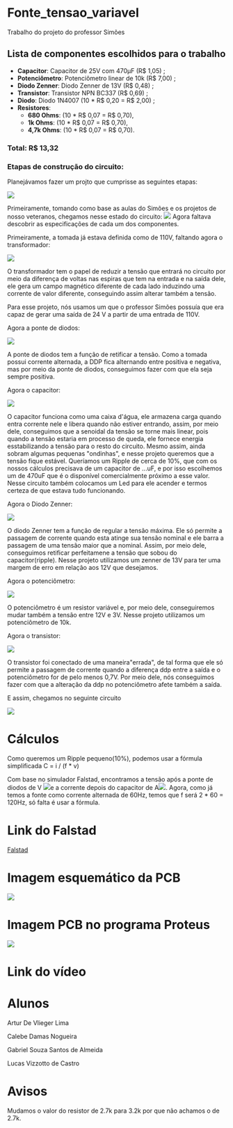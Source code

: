 # Fonte_tensao_variavel

Trabalho do projeto do professor Simões

## Lista de componentes escolhidos para o trabalho
* **Capacitor**: Capacitor de 25V com 470μF (R$ 1,05) ;
* **Potenciômetro**: Potenciômetro linear de 10k (R$ 7,00) ;
* **Diodo Zenner**: Diodo Zenner de 13V (R$ 0,48) ;
* **Transistor**: Transistor NPN BC337 (R$ 0,69) ;
* **Diodo**: Diodo 1N4007 (10 * R$ 0,20 = R$ 2,00) ;
* **Resistores**:
    * **680 Ohms**: (10 * R$ 0,07 = R$ 0,70),
    * **1k Ohms**: (10 * R$ 0,07 = R$ 0,70),
    * **4,7k Ohms**: (10 * R$ 0,07 = R$ 0,70).

### **Total**: R$ 13,32

### Etapas de construção do circuito:

Planejávamos fazer um projto que cumprisse as seguintes etapas:

<img src="./imagens_simulação/planejamento.png">

Primeiramente, tomando como base as aulas do Simões e os projetos de nosso veteranos, chegamos nesse estado do circuito:
<img src="./imagens_simulação/image.png">
Agora faltava descobrir as especificações de cada um dos componentes.

Primeiramente, a tomada já estava definida como de 110V, faltando agora o transformador:

<img src="./imagens_simulação/transformador.png">

O transformador tem o papel de reduzir a tensão que entrará no circuito por meio da diferença de voltas nas espiras que tem na entrada e na saída dele, ele gera um campo magnético diferente de cada lado induzindo uma corrente de valor diferente, conseguindo assim alterar também a tensão.

Para esse projeto, nós usamos um que o professor Simões possuía que era capaz de gerar uma saída de 24 V a partir de uma entrada de 110V.

Agora a ponte de diodos:

<img src="./imagens_simulação/ponte_diodo.png">

A ponte de diodos tem a função de retificar a tensão. Como a tomada possui corrente alternada, a DDP fica alternando entre positiva e negativa, mas por meio da ponte de diodos, conseguimos fazer com que ela seja sempre positiva.

Agora o capacitor:

<img src="./imagens_simulação/capacitor.png">

O capacitor funciona como uma caixa d'água, ele armazena carga quando entra corrente nele e libera quando não estiver entrando, assim, por meio dele, conseguimos que a senoidal da tensão se torne mais linear, pois quando a tensão estaria em processo de queda, ele fornece energia esstabilizando a tensão para o resto do circuito. Mesmo assim, ainda sobram algumas pequenas "ondinhas", e nesse projeto queremos que a tensão fique estável. Queríamos um Ripple de cerca de 10%, que com os nossos cálculos precisava de um capacitor de ...uF, e por isso escolhemos um de 470uF que é o disponível comercialmente próximo a esse valor. Nesse circuito também colocamos um Led para ele acender e termos certeza de que estava tudo funcionando.

Agora o Diodo Zenner:

<img src="./imagens_simulação/zenner.png">

O diodo Zenner tem a função de regular a tensão máxima. Ele só permite a passagem de corrente quando esta atinge sua tensão nominal e ele barra a passagem de uma tensão maior que a nominal. Assim, por meio dele, conseguimos retificar perfeitamene a tensão que sobou do capacitor(ripple). Nesse projeto utilizamos um zenner de 13V para ter uma margem de erro em relação aos 12V que desejamos.

Agora o potenciômetro:

<img src="./imagens_simulação/potenciometro.png">

O potenciômetro é um resistor variável e, por meio dele, conseguiremos mudar também a tensão entre 12V e 3V. Nesse projeto utilizamos um potenciômetro de 10k.

Agora o transistor:

<img src="./imagens_simulação/transistor.png">

O transistor foi conectado de uma maneira"errada", de tal forma que ele só permite a passagem de corrente quando a diferença ddp entre a saída e o potenciômetro for de pelo menos 0,7V. Por meio dele, nós conseguimos fazer com que a alteração da ddp no potenciômetro afete também a saída.

E assim, chegamos no seguinte circuito

<img src="./imagens_simulação/final.png">

# Cálculos

Como queremos um Ripple pequeno(10%), podemos usar a fórmula simplificada C = i / (f * v)

Com base no simulador Falstad, encontramos a tensão após a ponte de diodos de V <img src="./imagens_simulação/final.png">e a corrente depois do capacitor de A<img src="./imagens_simulação/final.png">. Agora, como já temos a fonte como corrente alternada de 60Hz, temos que f será 2 * 60 = 120Hz, só falta é usar a fórmula.

# Link do Falstad

[Falstad](https://tinyurl.com/2ydd5g95)

# Imagem esquemático da PCB

<img src="./imagens_simulação/eagle.jfif">

# Imagem PCB no programa Proteus

<img src="./imagens_simulação/proteus.jfif">

# Link do vídeo

# Alunos

Artur De Vlieger Lima

Calebe Damas Nogueira

Gabriel Souza Santos de Almeida

Lucas Vizzotto de Castro

# Avisos
Mudamos o valor do resistor de 2.7k para 3.2k por que não achamos o de 2.7k.
